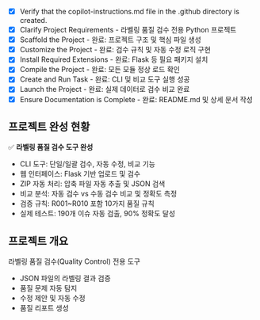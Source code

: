 <!-- 라벨링 품질 검수 전용 프로젝트 -->

- [x] Verify that the copilot-instructions.md file in the .github directory is created.
- [x] Clarify Project Requirements - 라벨링 품질 검수 전용 Python 프로젝트
- [x] Scaffold the Project - 완료: 프로젝트 구조 및 핵심 파일 생성
- [x] Customize the Project - 완료: 검수 규칙 및 자동 수정 로직 구현
- [x] Install Required Extensions - 완료: Flask 등 필요 패키지 설치
- [x] Compile the Project - 완료: 모든 모듈 정상 로드 확인
- [x] Create and Run Task - 완료: CLI 및 비교 도구 실행 성공
- [x] Launch the Project - 완료: 실제 데이터로 검수 비교 완료
- [x] Ensure Documentation is Complete - 완료: README.md 및 상세 문서 작성

## 프로젝트 완성 현황
✅ **라벨링 품질 검수 도구 완성**
- CLI 도구: 단일/일괄 검수, 자동 수정, 비교 기능
- 웹 인터페이스: Flask 기반 업로드 및 검수
- ZIP 자동 처리: 압축 파일 자동 추출 및 JSON 검색
- 비교 분석: 자동 검수 vs 수동 검수 비교 및 정확도 측정
- 검증 규칙: R001~R010 포함 10가지 품질 규칙
- 실제 테스트: 190개 이슈 자동 검출, 90% 정확도 달성

## 프로젝트 개요
라벨링 품질 검수(Quality Control) 전용 도구
- JSON 파일의 라벨링 결과 검증
- 품질 문제 자동 탐지
- 수정 제안 및 자동 수정
- 품질 리포트 생성
